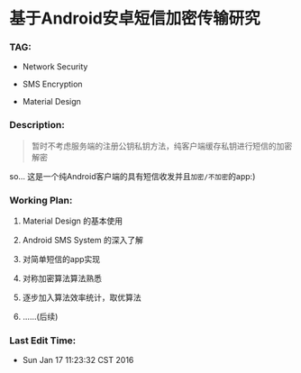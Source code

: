 
# 基于Android安卓短信加密传输研究



### TAG:

- Network Security

- SMS Encryption

- Material Design



### Description:

> 暂时不考虑服务端的注册公钥私钥方法，纯客户端缓存私钥进行短信的加密解密

so... 这是一个纯Android客户端的具有短信收发并且```加密/不加密```的app:)



### Working Plan:

1. Material Design 的基本使用

2. Android SMS System 的深入了解

3. 对简单短信的app实现 

4. 对称加密算法算法熟悉

5. 逐步加入算法效率统计，取优算法

6. ......(后续)



### Last Edit Time:

- Sun Jan 17 11:23:32 CST 2016




